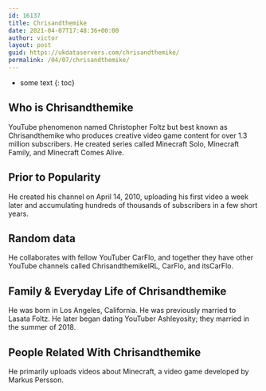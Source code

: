 ```yaml
---
id: 16137
title: Chrisandthemike
date: 2021-04-07T17:48:36+00:00
author: victor
layout: post
guid: https://ukdataservers.com/chrisandthemike/
permalink: /04/07/chrisandthemike/
---
```


* some text
{: toc}


## Who is Chrisandthemike



YouTube phenomenon named Christopher Foltz but best known as Chrisandthemike who produces creative video game content for over 1.3 million subscribers. He created series called Minecraft Solo, Minecraft Family, and Minecraft Comes Alive. 

                
                
                
## Prior to Popularity



He created his channel on April 14, 2010, uploading his first video a week later and accumulating hundreds of thousands of subscribers in a few short years. 

                
                
                
## Random data



He collaborates with fellow YouTuber CarFlo, and together they have other YouTube channels called ChrisandthemikeIRL, CarFlo, and itsCarFlo. 

                
                
                
## Family & Everyday Life of Chrisandthemike



He was born in Los Angeles, California. He was previously married to Lasata Foltz. He later began dating YouTuber Ashleyosity; they married in the summer of 2018.

                
                
                
## People Related With Chrisandthemike



He primarily uploads videos about Minecraft, a video game developed by Markus Persson. 

                
              
            
          
          
          